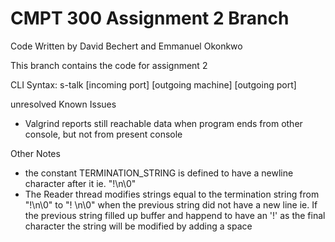 # CMPT 300 Assignment 2 Branch

Code Written by David Bechert and Emmanuel Okonkwo


This branch contains the code for assignment 2

CLI Syntax:
s-talk [incoming port] [outgoing machine] [outgoing port]

unresolved Known Issues
 - Valgrind reports still reachable data when program ends from other console, but not from present console

Other Notes
 - the constant TERMINATION_STRING is defined to have a newline character after it ie. "!\n\0"
 - The Reader thread modifies strings equal to the termination string from "!\n\0" to "! \n\0" when
    the previous string did not have a new line ie. If the previous string filled up buffer and happend 
    to have an '!' as the final character the string will be modified by adding a space

